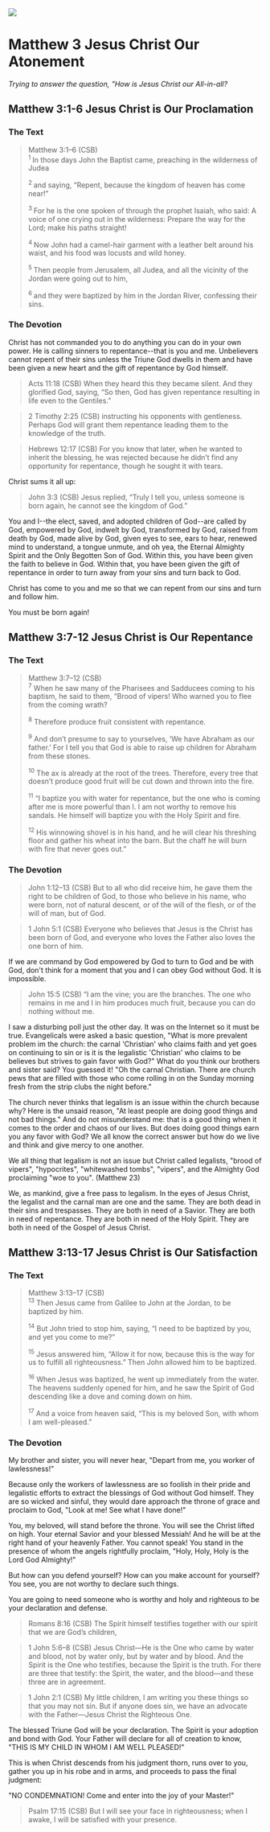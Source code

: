 <img class="intro-right" src="/images/art-matthew.jpg">

# Matthew 3 Jesus Christ Our Atonement

*Trying to answer the question, "How is Jesus Christ our All-in-all?*

## Matthew 3:1-6 Jesus Christ is Our Proclamation

### The Text

>Matthew 3:1–6 (CSB)  
><sup> 1 </sup> In those days John the Baptist came, preaching in the wilderness of Judea
>
><sup> 2 </sup> and saying, “Repent, because the kingdom of heaven has come near!”
>
><sup> 3 </sup> For he is the one spoken of through the prophet Isaiah, who said: A voice of one crying out in the wilderness: Prepare the way for the Lord; make his paths straight!
>
><sup> 4 </sup> Now John had a camel-hair garment with a leather belt around his waist, and his food was locusts and wild honey.
>
><sup> 5 </sup> Then people from Jerusalem, all Judea, and all the vicinity of the Jordan were going out to him,
>
><sup> 6 </sup> and they were baptized by him in the Jordan River, confessing their sins.

### The Devotion

Christ has not commanded you to do anything you can do in your own power. He is calling sinners to repentance--that is you and me. Unbelievers cannot repent of their sins unless the Triune God dwells in them and have been given a new heart and the gift of repentance by God himself.

>Acts 11:18 (CSB) When they heard this they became silent. And they glorified God, saying, “So then, God has given repentance resulting in life even to the Gentiles.”

>2 Timothy 2:25 (CSB) instructing his opponents with gentleness. Perhaps God will grant them repentance leading them to the knowledge of the truth.

>Hebrews 12:17 (CSB) For you know that later, when he wanted to inherit the blessing, he was rejected because he didn’t find any opportunity for repentance, though he sought it with tears.

Christ sums it all up:

>John 3:3 (CSB) Jesus replied, “Truly I tell you, unless someone is born again, he cannot see the kingdom of God.”

You and I--the elect, saved, and adopted children of God--are called by God, empowered by God, indwelt by God, transformed by God, raised from death by God, made alive by God, given eyes to see, ears to hear, renewed mind to understand, a tongue unmute, and oh yea, the Eternal Almighty Spirit and the Only Begotten Son of God. Within this, you have been given the faith to believe in God. Within that, you have been given the gift of repentance in order to turn away from your sins and turn back to God.

Christ has come to you and me so that we can repent from our sins and turn and follow him.

You must be born again!

## Matthew 3:7-12 Jesus Christ is Our Repentance

### The Text

>Matthew 3:7–12 (CSB)  
><sup>7</sup> When he saw many of the Pharisees and Sadducees coming to his baptism, he said to them, “Brood of vipers! Who warned you to flee from the coming wrath? 
>
><sup>8</sup> Therefore produce fruit consistent with repentance. 
>
><sup>9</sup> And don’t presume to say to yourselves, ‘We have Abraham as our father.’ For I tell you that God is able to raise up children for Abraham from these stones. 
>
><sup>10</sup> The ax is already at the root of the trees. Therefore, every tree that doesn’t produce good fruit will be cut down and thrown into the fire. 
>
><sup>11</sup> “I baptize you with water for repentance, but the one who is coming after me is more powerful than I. I am not worthy to remove his sandals. He himself will baptize you with the Holy Spirit and fire. 
>
><sup>12</sup> His winnowing shovel is in his hand, and he will clear his threshing floor and gather his wheat into the barn. But the chaff he will burn with fire that never goes out.”

### The Devotion

>John 1:12–13 (CSB) But to all who did receive him, he gave them the right to be children of God, to those who believe in his name, who were born, not of natural descent, or of the will of the flesh, or of the will of man, but of God.

>1 John 5:1 (CSB) Everyone who believes that Jesus is the Christ has been born of God, and everyone who loves the Father also loves the one born of him.

If we are command by God empowered by God to turn to God and be with God, don't think for a moment that you and I can obey God without God. It is impossible.

>John 15:5 (CSB) “I am the vine; you are the branches. The one who remains in me and I in him produces much fruit, because you can do nothing without me.

I saw a disturbing poll just the other day. It was on the Internet so it must be true. Evangelicals were asked a basic question, "What is more prevalent problem im the church: the carnal 'Christian' who claims faith and yet goes on continuing to sin or is it is the legalistic 'Christian' who claims to be believes but strives to gain favor with God?" What do you think our brothers and sister said? You guessed it! "Oh the carnal Christian. There are church pews that are filled with those who come rolling in on the Sunday morning fresh from the strip clubs the night before."

The church never thinks that legalism is an issue within the church because why? Here is the unsaid reason, "At least people are doing good things and not bad things." And do not misunderstand me: that is a good thing when it comes to the order and chaos of our lives. But does doing good things earn you any favor with God? We all know the correct answer but how do we live and think and give mercy to one another.

We all thing that legalism is not an issue but Christ called legalists, "brood of vipers", "hypocrites", "whitewashed tombs", "vipers", and the Almighty God proclaiming "woe to you". (Matthew 23)

We, as mankind, give a free pass to legalism. In the eyes of Jesus Christ, the legalist and the carnal man are one and the same. They are both dead in their sins and trespasses. They are both in need of a Savior. They are both in need of repentance. They are both in need of the Holy Spirit. They are both in need of the Gospel of Jesus Christ.

## Matthew 3:13-17 Jesus Christ is Our Satisfaction

### The Text

>Matthew 3:13–17 (CSB)  
><sup>13</sup> Then Jesus came from Galilee to John at the Jordan, to be baptized by him. 
>
><sup>14</sup> But John tried to stop him, saying, “I need to be baptized by you, and yet you come to me?” 
>
><sup>15</sup> Jesus answered him, “Allow it for now, because this is the way for us to fulfill all righteousness.” Then John allowed him to be baptized. 
>
><sup>16</sup> When Jesus was baptized, he went up immediately from the water. The heavens suddenly opened for him, and he saw the Spirit of God descending like a dove and coming down on him. 
>
><sup>17</sup> And a voice from heaven said, “This is my beloved Son, with whom I am well-pleased.”

### The Devotion

My brother and sister, you will never hear, "Depart from me, you worker of lawlessness!"

Because only the workers of lawlessness are so foolish in their pride and legalistic efforts to extract the blessings of God without God himself. They are so wicked and sinful, they would dare approach the throne of grace and proclaim to God, "Look at me! See what I have done!"

You, my beloved, will stand before the throne. You will see the Christ lifted on high. Your eternal Savior and your blessed Messiah! And he will be at the right hand of your heavenly Father. You cannot speak! You stand in the presence of whom the angels rightfully proclaim, "Holy, Holy, Holy is the Lord God Almighty!"

But how can you defend yourself? How can you make account for yourself? You see, you are not worthy to declare such things. 

You are going to need someone who is worthy and holy and righteous to be your declaration and defense.

>Romans 8:16 (CSB) The Spirit himself testifies together with our spirit that we are God’s children,

>1 John 5:6–8 (CSB) Jesus Christ—He is the One who came by water and blood, not by water only, but by water and by blood. And the Spirit is the One who testifies, because the Spirit is the truth. For there are three that testify: the Spirit, the water, and the blood—and these three are in agreement.

>1 John 2:1 (CSB) My little children, I am writing you these things so that you may not sin. But if anyone does sin, we have an advocate with the Father—Jesus Christ the Righteous One.

The blessed Triune God will be your declaration. The Spirit is your adoption and bond with God. Your Father will declare for all of creation to know, "THIS IS MY CHILD IN WHOM I AM WELL PLEASED!"

This is when Christ descends from his judgment thorn, runs over to you, gather you up in his robe and in arms, and proceeds to pass the final judgment:

"NO CONDEMNATION! Come and enter into the joy of your Master!"

>Psalm 17:15 (CSB) But I will see your face in righteousness; when I awake, I will be satisfied with your presence.
